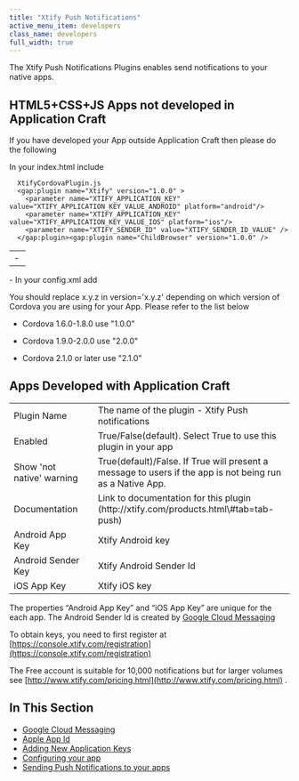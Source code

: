 ```yaml
---
title: "Xtify Push Notifications"
active_menu_item: developers
class_name: developers
full_width: true
---
```



The Xtify Push Notifications Plugins enables send notifications to your native apps.

## HTML5+CSS+JS Apps not developed in Application Craft

If you have developed your App outside Application Craft then please do the following

<table>
<tr>
<td width="13">
 - 

</td>
In your index.html include

      XtifyCordovaPlugin.js
      <gap:plugin name="Xtify" version="1.0.0" >
        <parameter name="XTIFY_APPLICATION_KEY" value="XTIFY_APPLICATION_KEY_VALUE_ANDROID" platform="android"/>
        <parameter name="XTIFY_APPLICATION_KEY" value="XTIFY_APPLICATION_KEY_VALUE_IOS" platform="ios"/>
        <parameter name="XTIFY_SENDER_ID" value="XTIFY_SENDER_ID_VALUE" />
      </gap:plugin><gap:plugin name="ChildBrowser" version="1.0.0" />
     

</tr>
</table>
 - In your config.xml add

You should replace x.y.z in version='x.y.z' depending on which version of Cordova you are using for your App. Please refer to the list below

 - Cordova 1.6.0-1.8.0 use "1.0.0"

 - Cordova 1.9.0-2.0.0 use "2.0.0"

 - Cordova 2.1.0 or later use "2.1.0"

## Apps Developed with Application Craft

<table>
<tr>
<td width="182">
Plugin Name

</td>
<td width="20">

</td>
<td width="740">
The name of the plugin - Xtify Push notifications

</td>
</tr>
<tr>
<td width="182">
Enabled

</td>
<td width="20">

</td>
<td width="740">
True/False(default). Select True to use this plugin in your app

</td>
</tr>
<tr>
<td width="182">
Show 'not native' warning

</td>
<td width="20">

</td>
<td width="740">
True(default)/False. If True will present a message to users if the app is not being run as a Native App.

</td>
</tr>
<tr>
<td width="182">
Documentation

</td>
<td width="20">

</td>
<td width="740">
Link to documentation for this plugin (http://xtify.com/products.html\#tab=tab-push)

</td>
</tr>
<tr>
<td width="182">
Android App Key

</td>
<td width="20">

</td>
<td width="740">
Xtify Android key

</td>
</tr>
<tr>
<td width="182">
Android Sender Key

</td>
<td width="20">

</td>
<td width="740">
Xtify Android Sender Id

</td>
</tr>
<tr>
<td width="182">
iOS App Key

</td>
<td width="20">

</td>
<td width="740">
Xtify iOS key

</td>
</tr>
</table>

The properties “Android App Key” and “iOS App Key” are unique for the each app. The Android Sender Id is created by [Google Cloud Messaging](/developers/documentation/ac-mobile-build-phonegap/cordova/ac-mobile-build/ac-build-plugins/xtify-push-notifications/google-cloud-messaging)

To obtain keys, you need to first register at [https://console.xtify.com/registration](https://console.xtify.com/registration)

The Free account is suitable for 10,000 notifications but for larger volumes see [http://www.xtify.com/pricing.html](http://www.xtify.com/pricing.html) .

## In This Section

 - [Google Cloud Messaging](/developers/documentation/ac-mobile-build-phonegap/cordova/ac-mobile-build/ac-build-plugins/xtify-push-notifications/google-cloud-messaging)
 - [Apple App Id](/developers/documentation/ac-mobile-build-phonegap/cordova/ac-mobile-build/ac-build-plugins/xtify-push-notifications/apple-app-id)
 - [Adding New Application Keys](/developers/documentation/ac-mobile-build-phonegap/cordova/ac-mobile-build/ac-build-plugins/xtify-push-notifications/adding-new-application)
 - [Configuring your app](/developers/documentation/ac-mobile-build-phonegap/cordova/ac-mobile-build/ac-build-plugins/xtify-push-notifications/configuring-your-app)
 - [Sending Push Notifications to your apps](/developers/documentation/ac-mobile-build-phonegap/cordova/ac-mobile-build/ac-build-plugins/xtify-push-notifications/sending-push-notifications-to)

